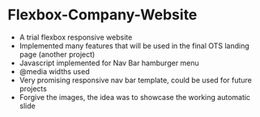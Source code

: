 # Flexbox-Company-Website

- A trial flexbox responsive website
- Implemented many features that will be used in the final OTS landing page (another project)
- Javascript implemented for Nav Bar hamburger menu
- @media widths used
- Very promising responsive nav bar template, could be used for future projects
- Forgive the images, the idea was to showcase the working automatic slide
